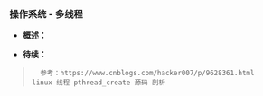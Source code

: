 ### 操作系统 - 多线程
- **概述：**
>
>
>
>
>
>
>
>
>
>
>
>
>
>
>
>
>
>
>
>
>
>
>
>
>
>

- **待续：**
>       参考：https://www.cnblogs.com/hacker007/p/9628361.html     linux 线程 pthread_create 源码 剖析
>
>
>
>
>
>
>
>
>
>
>
>
>
>
>
>
>
>
>
>
